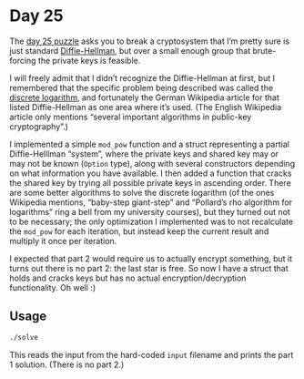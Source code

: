# Day 25

The [day 25 puzzle][day25] asks you to break a cryptosystem that I’m pretty sure is just standard [Diffie-Hellman][],
but over a small enough group that brute-forcing the private keys is feasible.

I will freely admit that I didn’t recognize the Diffie-Hellman at first,
but I remembered that the specific problem being described was called the [discrete logarithm][],
and fortunately the German Wikipedia article for that listed Diffie-Hellman as one area where it’s used.
(The English Wikipedia article only mentions “several important algorithms in public-key cryptography”.)

I implemented a simple `mod_pow` function and a struct representing a partial Diffie-Helllman “system”,
where the private keys and shared key may or may not be known (`Option` type),
along with several constructors depending on what information you have available.
I then added a function that cracks the shared key by trying all possible private keys in ascending order.
There are some better algorithms to solve the discrete logarithm
(of the ones Wikipedia mentions, “baby-step giant-step” and “Pollard’s rho algorithm for logarithms” ring a bell from my university courses),
but they turned out not to be necessary;
the only optimization I implemented was to not recalculate the `mod_pow` for each iteration,
but instead keep the current result and multiply it once per iteration.

I expected that part 2 would require us to actually encrypt something,
but it turns out there is no part 2: the last star is free.
So now I have a struct that holds and cracks keys but has no actual encryption/decryption functionality.
Oh well :)

## Usage

```sh
./solve
```

This reads the input from the hard-coded `input` filename and prints the part 1 solution.
(There is no part 2.)

[day25]: https://adventofcode.com/2020/day/25
[Diffie-Hellman]: https://www.wikidata.org/wiki/Special:GoToLinkedPage/enwiki/Q623447
[discrete logarithm]: https://www.wikidata.org/wiki/Special:GoToLinkedPage/enwiki/Q864003
